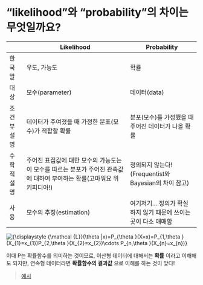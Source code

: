 # “likelihood”와 “probability”의 차이는 무엇일까요?

|             | Likelihood                                                   | Probability                                                  |
| ----------- | ------------------------------------------------------------ | ------------------------------------------------------------ |
| 한국말      | 우도, 가능도                                                 | 확률                                                         |
| 대상        | 모수(parameter)                                              | 데이터(data)                                                 |
| 조건부 설명 | 데이터가 주여졌을 때 가정한 분포(모수)가 적합할 확률         | 분포(모수)를 가정했을 때 주어진 데이터가 나올 확률           |
| 수학적 설명 | 주어진 표집값에 대한 모수의 가능도는 이 모수를 따르는 분포가 주어진 관측값에 대하여 부여하는 확률(고마워요 위키피디아!) | 정의되지 않는다!(Frequentist와 Bayesian의 차이 참고)         |
| 사용        | 모수의 추정(estimation)                                      | 여기저기....정의가 확실하지 않기 때문에 쓰이는 곳이 다소 애매함 |

![{\displaystyle {\mathcal {L}}(\theta |x)=P_{\theta }(X=x)=P_{1,\theta }(X_{1}=x_{1})P_{2,\theta }(X_{2}=x_{2})\cdots P_{n,\theta }(X_{n}=x_{n})}](https://wikimedia.org/api/rest_v1/media/math/render/svg/8c607dae2119e2f97848ccc54005bb7859744fa2)

이때 P는 확률함수를 의미하는 것이므로, 이산형 데이터에 대해서는 __확률__ 이라고 이해해도 되지만, 연속형 데이터라면 __확률함수의 결과값__ 으로 이해를 하는 것이 맞다!

> [예시](https://ko.wikipedia.org/wiki/가능도)